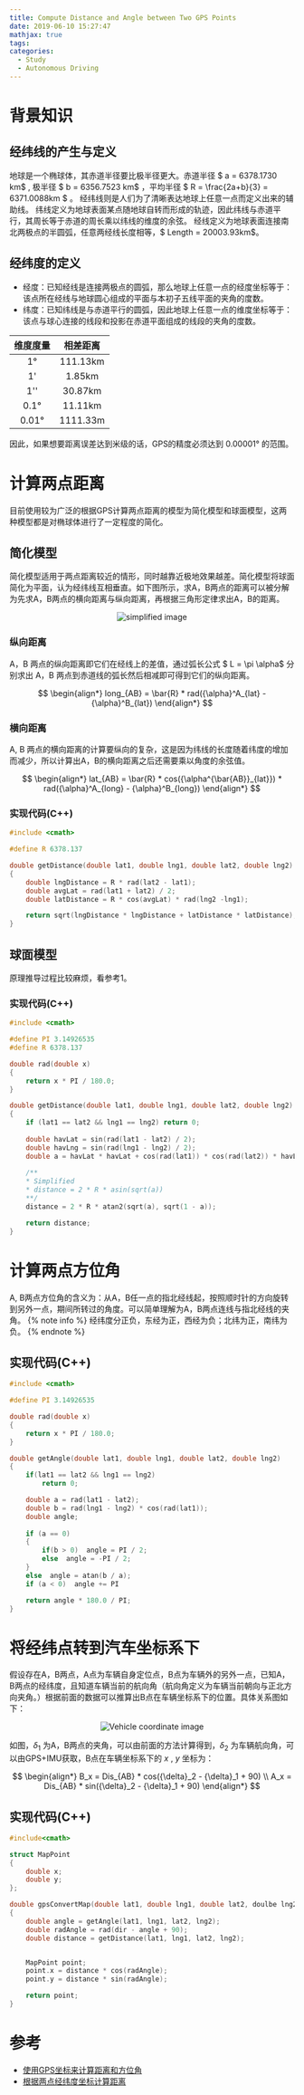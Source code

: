 ```yaml
---
title: Compute Distance and Angle between Two GPS Points
date: 2019-06-10 15:27:47
mathjax: true
tags: 
categories: 
  - Study
  - Autonomous Driving
---
```


# 背景知识

## 经纬线的产生与定义

地球是一个椭球体，其赤道半径要比极半径更大。赤道半径 $ a = 6378.1730 km$ , 极半径 $ b = 6356.7523 km$ ，平均半径 $ R = \frac{2a+b}{3} = 6371.0088km $ 。
经纬线则是人们为了清晰表达地球上任意一点而定义出来的辅助线。
纬线定义为地球表面某点随地球自转而形成的轨迹，因此纬线与赤道平行，其周长等于赤道的周长乘以纬线的维度的余弦。
经线定义为地球表面连接南北两极点的半圆弧，任意两经线长度相等，$ Length = 20003.93km$。

## 经纬度的定义

- 经度：已知经线是连接两极点的圆弧，那么地球上任意一点的经度坐标等于：该点所在经线与地球圆心组成的平面与本初子五线平面的夹角的度数。
- 纬度：已知纬线是与赤道平行的圆弧，因此地球上任意一点的维度坐标等于：该点与球心连接的线段和投影在赤道平面组成的线段的夹角的度数。

| 维度度量 | 相差距离 | 
| :----: | :-----: | 
| 1°     | 111.13km | 
| 1'     | 1.85km   |    
| 1''    | 30.87km  |
| 0.1°   | 11.11km  |
| 0.01°  | 1111.33m |

因此，如果想要距离误差达到米级的话，GPS的精度必须达到 $0.00001°$ 的范围。

# 计算两点距离

目前使用较为广泛的根据GPS计算两点距离的模型为简化模型和球面模型，这两种模型都是对椭球体进行了一定程度的简化。

## 简化模型
简化模型适用于两点距离较近的情形，同时越靠近极地效果越差。简化模型将球面简化为平面，认为经纬线互相垂直。如下图所示，求A，B两点的距离可以被分解为先求A，B两点的横向距离与纵向距离，再根据三角形定律求出A，B的距离。

<div align="center">
<img src="https://i.imgur.com/Oy9qej6.png" title="simplified image"/>
</div>

### 纵向距离
A，B 两点的纵向距离即它们在经线上的差值，通过弧长公式 $ L = \pi \alpha$ 分别求出 A，B 两点到赤道线的弧长然后相减即可得到它们的纵向距离。

$$
\begin{align*}
 long_{AB} = \bar{R} * rad({\alpha}^A_{lat} - {\alpha}^B_{lat})
\end{align*}
$$

### 横向距离
A, B 两点的横向距离的计算要纵向的复杂，这是因为纬线的长度随着纬度的增加而减少，所以计算出A，B的横向距离之后还需要乘以角度的余弦值。

$$
\begin{align*}
 lat_{AB} = \bar{R} * cos({\alpha^{\bar{AB}}_{lat}}) * rad({\alpha}^A_{long} - {\alpha}^B_{long})
\end{align*}
$$

### 实现代码(C++)

```c++
#include <cmath>

#define R 6378.137

double getDistance(double lat1, double lng1, double lat2, double lng2)
{
	double lngDistance = R * rad(lat2 - lat1);
	double avgLat = rad(lat1 + lat2) / 2;
	double latDistance = R * cos(avgLat) * rad(lng2 -lng1);

	return sqrt(lngDistance * lngDistance + latDistance * latDistance);
}
```

## 球面模型

原理推导过程比较麻烦，看参考1。


### 实现代码(C++)

```c++
#include <cmath>

#define PI 3.14926535
#define R 6378.137

double rad(double x)
{
	return x * PI / 180.0;
}

double getDistance(double lat1, double lng1, double lat2, double lng2)
{
	if (lat1 == lat2 && lng1 == lng2) return 0;
	
	double havLat = sin(rad(lat1 - lat2) / 2);
	double havLng = sin(rad(lng1 - lng2) / 2);
	double a = havLat * havLat + cos(rad(lat1)) * cos(rad(lat2)) * havLng * havLng;
	
	/**
	* Simplified
	* distance = 2 * R * asin(sqrt(a))
	**/
	distance = 2 * R * atan2(sqrt(a), sqrt(1 - a));

	return distance;
}

```

# 计算两点方位角

A, B两点方位角的含义为：从A，B任一点的指北经线起，按照顺时针的方向旋转到另外一点，期间所转过的角度。可以简单理解为A，B两点连线与指北经线的夹角。
{% note info %}
经纬度分正负，东经为正，西经为负；北纬为正，南纬为负。
{% endnote %}

## 实现代码(C++)

```c++
#include <cmath>

#define PI 3.14926535

double rad(double x)
{
	return x * PI / 180.0;
}

double getAngle(double lat1, double lng1, double lat2, double lng2)
{
	if(lat1 == lat2 && lng1 == lng2)
		return 0;

	double a = rad(lat1 - lat2);
	double b = rad(lng1 - lng2) * cos(rad(lat1));
	double angle;
	
	if (a == 0)
	{
		if(b > 0)  angle = PI / 2;
		else  angle = -PI / 2;
	}	
	else  angle = atan(b / a);
	if (a < 0)  angle += PI

	return angle * 180.0 / PI;
}
```


# 将经纬点转到汽车坐标系下

假设存在A，B两点，A点为车辆自身定位点，B点为车辆外的另外一点，已知A，B两点的经纬度，且知道车辆当前的航向角（航向角定义为车辆当前朝向与正北方向夹角。）根据前面的数据可以推算出B点在车辆坐标系下的位置。具体关系图如下：

<div align="center">
<img src="https://i.imgur.com/s0nCJGM.png" title="Vehicle coordinate image"/>
</div>

如图，${\delta}_1$ 为A，B两点的夹角，可以由前面的方法计算得到，${\delta}_2$ 为车辆航向角，可以由GPS+IMU获取，B点在车辆坐标系下的 $x$ , $y$ 坐标为：

$$
\begin{align*}
  B_x = Dis_{AB} * cos({\delta}_2 - {\delta}_1 + 90) \\
  A_x = Dis_{AB} * sin({\delta}_2 - {\delta}_1 + 90)
\end{align*}
$$

## 实现代码(C++)

```c++
#include<cmath>

struct MapPoint
{
	double x;
	double y;
};

double gpsConvertMap(double lat1, double lng1, double lat2, doulbe lng2, double dir)
{
	double angle = getAngle(lat1, lng1, lat2, lng2);
	double radAngle = rad(dir - angle + 90);
	double distance = getDistance(lat1, lng1, lat2, lng2);


	MapPoint point;
	point.x = distance * cos(radAngle);
	point.y = distance * sin(radAngle);

	return point;
}
```

# 参考
- [使用GPS坐标来计算距离和方位角](https://johnnyqian.net/blog/gps-locator/)
- [根据两点经纬度坐标计算距离](https://blog.csdn.net/gatieme/article/details/45599581)
